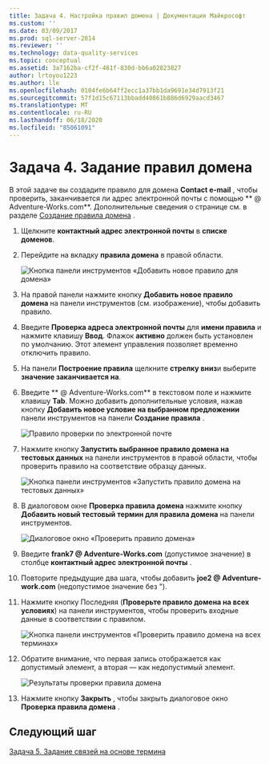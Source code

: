 ```yaml
---
title: Задача 4. Настройка правил домена | Документация Майкрософт
ms.custom: ''
ms.date: 03/09/2017
ms.prod: sql-server-2014
ms.reviewer: ''
ms.technology: data-quality-services
ms.topic: conceptual
ms.assetid: 3a7162ba-cf2f-481f-830d-bb6a02823827
author: lrtoyou1223
ms.author: lle
ms.openlocfilehash: 0104fe6b64ff2ecc1a37bb1da9691e34d7913f21
ms.sourcegitcommit: 57f1d15c67113bbadd40861b886d6929aacd3467
ms.translationtype: MT
ms.contentlocale: ru-RU
ms.lasthandoff: 06/18/2020
ms.locfileid: "85061091"
---
```

# <a name="task-4-setting-domain-rules"></a>Задача 4. Задание правил домена
  В этой задаче вы создадите правило для домена **Contact e-mail** , чтобы проверить, заканчивается ли адрес электронной почты с помощью ** \@ Adventure-Works.com**. Дополнительные сведения о странице см. в разделе [Создание правила домена](https://msdn.microsoft.com/library/hh510397.aspx) .  
  
1.  Щелкните **контактный адрес электронной почты** в **списке доменов**.  
  
2.  Перейдите на вкладку **правила домена** в правой области.  
  
     ![Кнопка панели инструментов «Добавить новое правило для домена»](../../2014/tutorials/media/et-settingdomainrules-01.jpg "Кнопка панели инструментов «Добавить новое правило для домена»")  
  
3.  На правой панели нажмите кнопку **Добавить новое правило домена** на панели инструментов (см. изображение), чтобы добавить правило.  
  
4.  Введите **Проверка адреса электронной почты** для **имени правила** и нажмите клавишу **Ввод**. Флажок **активно** должен быть установлен по умолчанию. Этот элемент управления позволяет временно отключить правило.  
  
5.  На панели **Построение правила** щелкните **стрелку вниз**и выберите **значение заканчивается на**.  
  
6.  Введите ** \@ Adventure-Works.com** в текстовом поле и нажмите клавишу **Tab**. Можно добавить дополнительные условия, нажав кнопку **Добавить новое условие на выбранном предложении** панели инструментов на панели **Создание правила** .  
  
     ![Правило проверки по электронной почте](../../2014/tutorials/media/et-settingdomainrules-02.jpg "Правило проверки по электронной почте")  
  
7.  Нажмите кнопку **Запустить выбранное правило домена на тестовых данных** на панели инструментов в правой области, чтобы проверить правило на соответствие образцу данных.  
  
     ![Кнопка панели инструментов «Запустить правило домена на тестовых данных»](../../2014/tutorials/media/et-settingdomainrules-03.jpg "Кнопка панели инструментов «Запустить правило домена на тестовых данных»")  
  
8.  В диалоговом окне **Проверка правила домена** нажмите кнопку **Добавить новый тестовый термин для правила домена** на панели инструментов.  
  
     ![Диалоговое окно «Проверить правило домена»](../../2014/tutorials/media/et-settingdomainrules-04.jpg "Диалоговое окно «Проверить правило домена»")  
  
9. Введите **frank7 \@ Adventure-Works.com** (допустимое значение) в столбце **контактный адрес электронной почты** .  
  
10. Повторите предыдущие два шага, чтобы добавить **joe2 \@ Adventure-work.com** (недопустимое значение без ").  
  
11. Нажмите кнопку Последняя (**Проверьте правило домена на всех условиях**) на панели инструментов, чтобы проверить входные данные в соответствии с правилом.  
  
     ![Кнопка панели инструментов «Проверить правило домена на всех терминах»](../../2014/tutorials/media/et-settingdomainrules-05.jpg "Кнопка панели инструментов «Проверить правило домена на всех терминах»")  
  
12. Обратите внимание, что первая запись отображается как допустимый элемент, а вторая — как недопустимый элемент.  
  
     ![Результаты проверки правила домена](../../2014/tutorials/media/et-settingdomainrules-06.jpg "Результаты проверки правила домена")  
  
13. Нажмите кнопку **Закрыть** , чтобы закрыть диалоговое окно **Проверка правила домена** .  
  
## <a name="next-step"></a>Следующий шаг  
 [Задача 5. Задание связей на основе термина](../../2014/tutorials/task-5-setting-term-based-relationships.md)  
  
  
